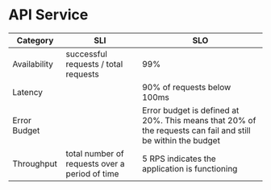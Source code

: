 # API Service

| Category     | SLI | SLO                                                                                                         |
|--------------|-----|-------------------------------------------------------------------------------------------------------------|
| Availability |  successful requests / total requests   | 99%                                                                                                         |
| Latency      |     | 90% of requests below 100ms                                                                                 |
| Error Budget |     | Error budget is defined at 20%. This means that 20% of the requests can fail and still be within the budget |
| Throughput   |  total number of requests over a period of time   | 5 RPS indicates the application is functioning                                                              |
